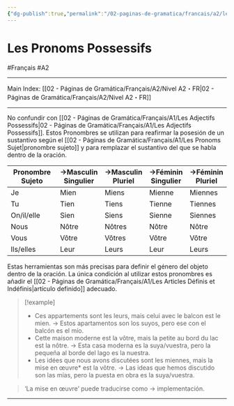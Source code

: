 ```yaml
---
{"dg-publish":true,"permalink":"/02-paginas-de-gramatica/francais/a2/les-pronoms-possessifs/"}
---
```


# Les Pronoms Possessifs
#Français #A2
___
Main Index: [[02 - Páginas de Gramática/Français/A2/Nivel A2・FR\|02 - Páginas de Gramática/Français/A2/Nivel A2・FR]]
___
No confundir con [[02 - Páginas de Gramática/Français/A1/Les Adjectifs Possessifs\|02 - Páginas de Gramática/Français/A1/Les Adjectifs Possessifs]]. Estos Pronombres se utilizan para reafirmar la posesión de un sustantivo según el [[02 - Páginas de Gramática/Français/A1/Les Pronoms Sujet\|pronombre sujeto]] y para remplazar el sustantivo del que se habla dentro de la oración.

| Pronombre Sujeto | →Masculin  <br>Singulier | →Masculin  <br>Pluriel | →Féminin  <br>Singulier | →Féminin  <br>Pluriel |
| ---------------- | ------------------------ | ---------------------- | ----------------------- | --------------------- |
| Je               | Mien                     | Miens                  | Mienne                  | Miennes               |
| Tu               | Tien                     | Tiens                  | Tienne                  | Tiennes               |
| On/il/elle       | Sien                     | Siens                  | Sienne                  | Siennes               |
| Nous             | Nôtre                    | Nôtres                 | Nôtre                   | Nôtre                 |
| Vous             | Vôtre                    | Vôtres                 | Vôtre                   | Vôtre                 |
| Ils/elles        | Leur                     | Leurs                  | Leur                    | Leurs                 |
Estas herramientas son más precisas para definir el género del objeto dentro de la oración. La única condición al utilizar estos pronombres es añadir el [[02 - Páginas de Gramática/Français/A1/Les Articles Définis et Indéfinis\|artículo definido]] adecuado.

> [!example] 
> - Ces appartements sont les leurs, mais celui avec le balcon est le mien. → Estos apartamentos son los suyos, pero ese con el balcón es el mío.
> - Cette maison moderne est la vôtre, mais la petite au bord du lac est la nôtre. → Esta casa moderna es la suya/vuestra, pero la pequeña al borde del lago es la nuestra.
> - Les idées que nous avons discutées sont les miennes, mais la mise en œuvre* est la vôtre. → Las ideas que hemos discutido son las mías, pero la puesta en obra es la suya/vuestra.

>‘La mise en œuvre’ puede traducirse como → implementación.

___
